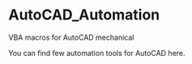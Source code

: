 # AutoCAD_Automation
VBA macros for AutoCAD mechanical 

You can find few automation tools for AutoCAD here. 
